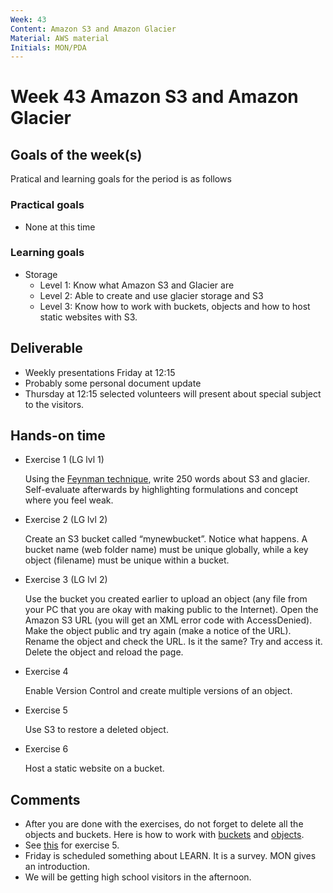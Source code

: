 ```yaml
---
Week: 43
Content: Amazon S3 and Amazon Glacier
Material: AWS material
Initials: MON/PDA
---
```


# Week 43 Amazon S3 and Amazon Glacier

## Goals of the week(s)
Pratical and learning goals for the period is as follows

### Practical goals
* None at this time

### Learning goals
* Storage
  * Level 1: Know what Amazon S3 and Glacier are
  * Level 2: Able to create and use glacier storage and S3
  * Level 3: Know how to work with buckets, objects and how to host static websites with S3.

## Deliverable
* Weekly presentations Friday at 12:15
* Probably some personal document update
* Thursday at 12:15 selected volunteers will present about special subject to the visitors.

## Hands-on time

* Exercise 1 (LG lvl 1)

  Using the [Feynman technique](https://www.youtube.com/watch?v=tkm0TNFzIeg), write 250 words about S3 and glacier. Self-evaluate afterwards by highlighting formulations and concept where you feel weak.

* Exercise 2 (LG lvl 2)

  Create an S3 bucket called “mynewbucket”. Notice what happens. A bucket name (web folder name) must be unique globally, while a key object (filename) must be unique within a bucket.

* Exercise 3  (LG lvl 2)

  Use the bucket you created earlier to upload an object (any file from your PC that you are okay with making public to the Internet). Open the Amazon S3 URL (you will get an XML error code with AccessDenied). Make the object public and try again (make a notice of the URL). Rename the object and check the URL. Is it the same? Try and access it. Delete the object and reload the page.

* Exercise 4

  Enable Version Control and create multiple versions of an object.

* Exercise 5

  Use S3 to restore a deleted object.

* Exercise 6

  Host a static website on a bucket.



## Comments
* After you are done with the exercises, do not forget to delete all the objects and buckets. Here is how to work with [buckets](https://docs.aws.amazon.com/AmazonS3/latest/user-guide/create-configure-bucket.html) and [objects](https://docs.aws.amazon.com/AmazonS3/latest/user-guide/upload-download-objects.html).
* See [this](https://docs.aws.amazon.com/AmazonS3/latest/dev/HostingWebsiteOnS3Setup.html) for exercise 5.
* Friday is scheduled something about LEARN. It is a survey. MON gives an introduction.
* We will be getting high school visitors in the afternoon.
